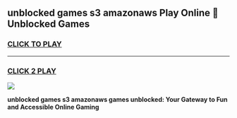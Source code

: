 
## unblocked games s3 amazonaws Play Online 👋 Unblocked Games
<h3>
<a href="https://premium.freeplayer.one?title=unblocked_games_s3_amazonaws&ref=19F">CLICK TO PLAY</a></h3>
<hr>

<h3>
<a href="https://premium.freeplayer.one?title=unblocked_games_s3_amazonaws&ref=19F">CLICK 2 PLAY</a>
  
</h3>

<a href="https://premium.freeplayer.one?title=unblocked_games_s3_amazonaws&ref=19F"><img src="https://clearcache.store/games.png"></a>


**unblocked games s3 amazonaws games unblocked: Your Gateway to Fun and Accessible Online Gaming**
